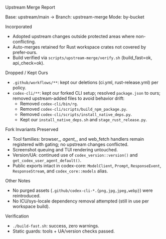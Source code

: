 Upstream Merge Report

Base: upstream/main → Branch: upstream-merge
Mode: by-bucket

Incorporated
- Adopted upstream changes outside protected areas where non-conflicting.
- Auto-merges retained for Rust workspace crates not covered by prefer‑ours.
- Build verified via `scripts/upstream-merge/verify.sh` (build_fast=ok, api_check=ok).

Dropped / Kept Ours
- `.github/workflows/**`: kept our deletions (ci.yml, rust-release.yml) per policy.
- `codex-cli/**`: kept our forked CLI setup; resolved `package.json` to ours; removed upstream-added files to avoid behavior drift:
  - Removed `codex-cli/bin/rg`.
  - Removed `codex-cli/scripts/build_npm_package.py`.
  - Removed `codex-cli/scripts/install_native_deps.py`.
  - Kept our `install_native_deps.sh` and `stage_rust_release.py`.

Fork Invariants Preserved
- Tool families: browser_*, agent_*, and web_fetch handlers remain registered with gating; no upstream changes conflicted.
- Screenshot queuing and TUI rendering untouched.
- Version/UA: continued use of `codex_version::version()` and `get_codex_user_agent_default()`.
- Public exports intact in codex-core: `ModelClient`, `Prompt`, `ResponseEvent`, `ResponseStream`, and `codex_core::models` alias.

Other Notes
- No purged assets (`.github/codex-cli-*.{png,jpg,jpeg,webp}`) were reintroduced.
- No ICU/sys-locale dependency removal attempted (still in use per workspace build).

Verification
- `./build-fast.sh`: success, zero warnings.
- Static guards: tools + UA/version checks passed.
